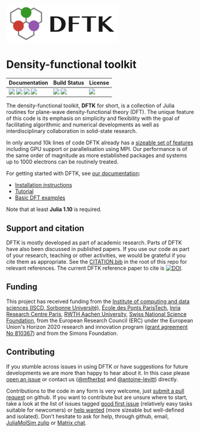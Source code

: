 <img src="https://raw.githubusercontent.com/JuliaMolSim/DFTK.jl/master/docs/logo/DFTK_750x250.png" alt="dftk logo" height="100px" />

# Density-functional toolkit

| **Documentation**                                                                                             | **Build Status**                                |  **License**                     |
|:------------------------------------------------------------------------------------------------------------- |:----------------------------------------------- |:-------------------------------- |
| [![][docs-img]][docs-url] [![][ddocs-img]][ddocs-url] [![][chat-img]][chat-url] [![][matrix-img]][matrix-url] | [![][ci-img]][ci-url] [![][ccov-img]][ccov-url] | [![][license-img]][license-url]  |

[ddocs-img]: https://img.shields.io/badge/docs-dev-blue.svg
[ddocs-url]: https://docs.dftk.org/dev

[docs-img]: https://img.shields.io/badge/docs-stable-blue.svg
[docs-url]: https://docs.dftk.org/stable

[chat-img]: https://img.shields.io/badge/chat-on_zulip-808493.svg?logo=zulip
[chat-url]: https://juliamolsim.zulipchat.com/#narrow/stream/332493-dftk

[matrix-img]: https://img.shields.io/badge/chat-on_matrix-000000.svg?logo=matrix
[matrix-url]: https://matrix.epfl.ch/#/#/room/#dftk:epfl.ch

[ci-img]: https://github.com/JuliaMolSim/DFTK.jl/workflows/CI/badge.svg?branch=master&event=push
[ci-url]: https://github.com/JuliaMolSim/DFTK.jl/actions

[ccov-img]: https://codecov.io/gh/JuliaMolSim/DFTK.jl/branch/master/graph/badge.svg?token=A23M0VZ8PQ
[ccov-url]: https://codecov.io/gh/JuliaMolSim/DFTK.jl

[license-img]: https://img.shields.io/github/license/JuliaMolSim/DFTK.jl.svg?maxAge=2592000
[license-url]: https://github.com/JuliaMolSim/DFTK.jl/blob/master/LICENSE



The density-functional toolkit, **DFTK** for short, is a collection of
Julia routines for plane-wave density-functional theory (DFT).
The unique feature of this code is its emphasis on simplicity and flexibility
with the goal of facilitating algorithmic and numerical developments as well as
interdisciplinary collaboration in solid-state research.

In only around 10k lines of code DFTK already has
a [sizeable set of features](https://docs.dftk.org/stable/features/)
including GPU support or parallelisation using MPI.
Our performance is of the same order of magnitude
as more established packages and systems up to 1000 electrons
can be routinely treated.

For getting started with DFTK, see [our documentation](https://docs.dftk.org):
- [Installation instructions](https://docs.dftk.org/stable/guide/installation/)
- [Tutorial](https://docs.dftk.org/stable/guide/tutorial/)
- [Basic DFT examples](https://docs.dftk.org/stable/examples/metallic_systems/)

Note that at least **Julia 1.10** is required.

## Support and citation
DFTK is mostly developed as part of academic research.
Parts of DFTK have also been discussed in published papers.
If you use our code as part of your research, teaching or other activities,
we would be grateful if you cite them as appropriate.
See the [CITATION.bib](CITATION.bib) in the root of this repo for relevant references.
The current DFTK reference paper to cite is
[![DOI](https://img.shields.io/badge/DOI-10.21105/jcon.00069-blue)](https://doi.org/10.21105/jcon.00069).

## Funding
This project has received funding from the
[Institute of computing and data sciences (ISCD, Sorbonne Université)](https://iscd.sorbonne-universite.fr/),
[École des Ponts ParisTech](https://enpc.fr),
[Inria Research Centre Paris](https://www.inria.fr/fr/centre-inria-de-paris),
[RWTH Aachen University](https://rwth-aachen.de/),
[Swiss National Science Foundation](https://snf.ch/),
from the European Research Council (ERC) under the European Union's Horizon 2020 research and
innovation program ([grant agreement No 810367](https://cordis.europa.eu/project/id/810367)) and from the Simons Foundation.

## Contributing
If you stumble across issues in using DFTK
or have suggestions for future developments
we are more than happy to hear about it.
In this case please [open an issue](https://github.com/JuliaMolSim/DFTK.jl/issues)
or contact us ([@mfherbst](https://github.com/mfherbst)
and [@antoine-levitt](https://github.com/antoine-levitt)) directly.

Contributions to the code in any form is very welcome,
just [submit a pull request](https://github.com/JuliaMolSim/DFTK.jl/pulls)
on github. If you want to contribute but are unsure where to start, take a look
at the list of issues tagged [good first issue](https://github.com/JuliaMolSim/DFTK.jl/issues?q=is%3Aissue+is%3Aopen+label%3A%22good+first+issue%22)
(relatively easy tasks suitable for newcomers) or [help wanted](https://github.com/JuliaMolSim/DFTK.jl/issues?q=is%3Aissue+is%3Aopen+label%3A%22help+wanted%22)
(more sizeable but well-defined and isolated).
Don't hesitate to ask for help, through github,
email, [JuliaMolSim zulip][chat-url] or [Matrix chat][matrix-url].
